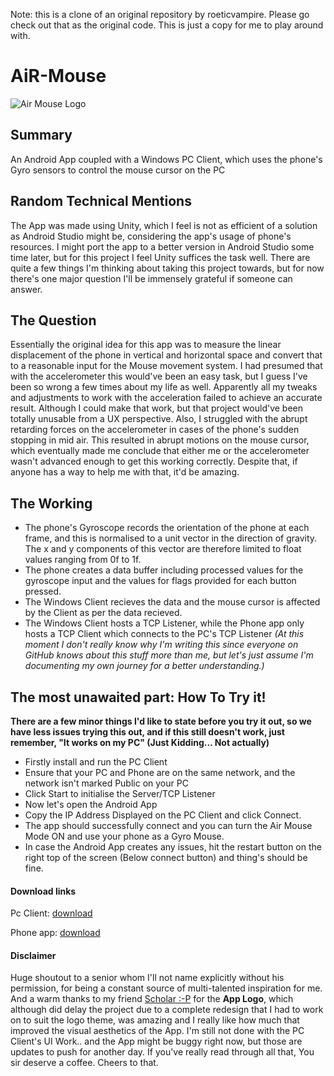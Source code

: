 Note: this is a clone of an original repository by roeticvampire. Please go check out that as the original code. This is just a copy for me to play around with.

# AiR-Mouse
![Air Mouse Logo](https://github.com/roeticvampire/AiR-Mouse/blob/master/AirMousePhone-compressed.jpg)
## Summary
 An Android App coupled with a Windows PC Client, which uses the phone's Gyro sensors to control the mouse cursor on the PC

## Random Technical Mentions
The App was made using Unity, which I feel is not as efficient of a solution as Android Studio might be, considering the app's usage of phone's resources. I might port the app to a better version in Android Studio some time later, but for this project I feel Unity suffices the task well.
There are quite a few things I'm thinking about taking this project towards, but for now there's one major question I'll be immensely grateful if someone can answer.

## The Question
Essentially the original idea for this app was to measure the linear displacement of the phone in vertical and horizontal space and convert that to a reasonable input for the Mouse movement system. I had presumed that with the accelerometer this would've been an easy task, but I guess I've been so wrong a few times about my life as well. Apparently all my tweaks and adjustments to work with the acceleration failed to achieve an accurate result. Although I could make that work, but that project would've been totally unusable from a UX perspective. Also, I struggled with the abrupt retarding forces on the accelerometer in cases of the phone's sudden stopping in mid air. This resulted in abrupt motions on the mouse cursor, which eventually made me conclude that either me or the accelerometer wasn't advanced enough to get this working correctly. Despite that, if anyone has a way to help me with that, it'd be amazing.

## The Working
* The phone's Gyroscope records the orientation of the phone at each frame, and this is normalised to a unit vector in the direction of gravity. The x and y components of this vector are therefore limited to float values ranging from 0f to 1f.
* The phone creates a data buffer including processed values for the gyroscope input and the values for flags provided for each button pressed.
* The Windows Client recieves the data and the mouse cursor is affected by the Client as per the data recieved.
* The Windows Client hosts a TCP Listener, while the Phone app only hosts a TCP Client which connects to the PC's TCP Listener *(At this moment I don't really know why I'm writing this since everyone on GitHub knows about this stuff more than me, but let's just assume I'm documenting my own journey for a better understanding.)*

## The most unawaited part: How To Try it!
**There are a few minor things I'd like to state before you try it out, so we have less issues trying this out, and if this still doesn't work, just remember,
"It works on my PC"
(Just Kidding... Not actually)**

* Firstly install and run the PC Client
* Ensure that your PC and Phone are on the same network, and the network isn't marked Public on your PC
* Click Start to initialise the Server/TCP Listener
* Now let's open the Android App
* Copy the IP Address Displayed on the PC Client and click Connect.
* The app should successfully connect and you can turn the Air Mouse Mode ON and use your phone as a Gyro Mouse.
* In case the Android App creates any issues, hit the restart button on the right top of the screen (Below connect button) and thing's should be fine.

#### Download links
Pc Client: [download](https://github.com/roeticvampire/AiR-Mouse/blob/master/AiRMouse%20PC%20Client/MouseMotion/bin/Debug/MouseMotion.exe)

Phone app: [download](https://github.com/roeticvampire/AiR-Mouse/blob/master/AiRMouse%20Unity%20App/exports/AiRmousev0.2.apk)

#### Disclaimer
Huge shoutout to a senior whom I'll not name explicitly without his permission, for being a constant source of multi-talented inspiration for me. And a warm thanks to my friend [Scholar :-P](https://github.com/Yogesh-01) for the **App Logo**, which although did delay the project due to a complete redesign that I had to work on to suit the logo theme, was amazing and I really like how much that improved the visual aesthetics of the App. I'm still not done with the PC Client's UI Work.. and the App might be buggy right now, but those are updates to push for another day. 
If you've really read through all that, You sir deserve a coffee. Cheers to that.

